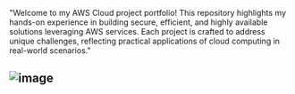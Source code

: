 "Welcome to my AWS Cloud project portfolio! This repository highlights my hands-on experience in building secure, efficient, and highly available solutions leveraging AWS services. Each project is crafted to address unique challenges, reflecting practical applications of cloud computing in real-world scenarios."

![image](https://github.com/user-attachments/assets/b323e71b-cdde-4aea-82f7-6706638430cf)
--------------------------------------------------------------------------------------------------------------------------------------------------------------------------------------------
